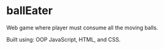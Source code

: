 # ballEater

Web game where player must consume all the moving balls.

Built using: OOP JavaScript, HTML, and CSS.
